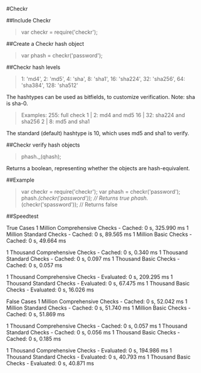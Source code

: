 #Checkr

##Include Checkr

>var checkr = require('checkr');

##Create a Checkr hash object

>var phash = checkr('password');

##Checkr hash levels

>1: 'md4',
>2: 'md5',
>4: 'sha',
>8: 'sha1',
>16: 'sha224',
>32: 'sha256',
>64: 'sha384',
>128: 'sha512'

The hashtypes can be used as bitfields, to customize verification.
Note: sha is sha-0.

>Examples:
>255:		full check
>1 | 2:		md4 and md5
>16 | 32: 	sha224 and sha256
>2 | 8:		md5 and sha1

The standard (default) hashtype is 10, which uses md5 and sha1 to verify.

##Checkr verify hash objects

>phash._(qhash);

Returns a boolean, representing whether the objects are hash-equivalent.

##Example

>var checkr = require('checkr');
>var phash = checkr('password');
>phash._(checkr('password')); // Returns true
>phash._(checkr('spassword')); // Returns false

##Speedtest

True Cases
1 Million Comprehensive Checks - Cached:	0 s, 325.990 ms
1 Million Standard Checks - Cached:		0 s, 89.565 ms
1 Million Basic Checks - Cached:		0 s, 49.664 ms

1 Thousand Comprehensive Checks - Cached:	0 s, 0.340 ms
1 Thousand Standard Checks - Cached:		0 s, 0.097 ms
1 Thousand Basic Checks - Cached:		0 s, 0.057 ms

1 Thousand Comprehensive Checks - Evaluated:	0 s, 209.295 ms
1 Thousand Standard Checks - Evaluated:		0 s, 67.475 ms
1 Thousand Basic Checks - Evaluated:		0 s, 16.026 ms

False Cases
1 Million Comprehensive Checks - Cached:	0 s, 52.042 ms
1 Million Standard Checks - Cached:		0 s, 51.740 ms
1 Million Basic Checks - Cached:		0 s, 51.869 ms

1 Thousand Comprehensive Checks - Cached:	0 s, 0.057 ms
1 Thousand Standard Checks - Cached:		0 s, 0.056 ms
1 Thousand Basic Checks - Cached:		0 s, 0.185 ms

1 Thousand Comprehensive Checks - Evaluated:	0 s, 194.986 ms
1 Thousand Standard Checks - Evaluated:		0 s, 40.793 ms
1 Thousand Basic Checks - Evaluated:		0 s, 40.871 ms


